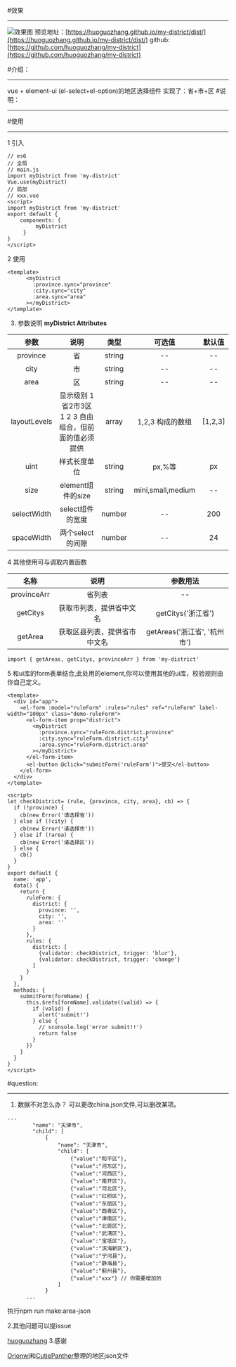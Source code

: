 #效果
***
![效果图](https://upload-images.jianshu.io/upload_images/6036420-b909eb7114eb9325.gif?imageMogr2/auto-orient/strip)
预览地址：[https://huoguozhang.github.io/my-district/dist/](https://huoguozhang.github.io/my-district/dist/)
github:[https://github.com/huoguozhang/my-district](https://github.com/huoguozhang/my-district)

#介绍：
***
vue + element-ui (el-select+el-option)的地区选择组件
实现了：省+市+区
#说明：
***
#使用
***

1 引入

```
// es6
// 全局
// main.js
import myDistrict from 'my-district'
Vue.use(myDistrict)
// 局部
// xxx.vue
<script>
import myDistrict from 'my-district'
export default {
    components: {
         myDistrict
     }
}
</script>
```

2 使用

```
<template>
      <myDistrict
        :province.sync="province"
        :city.sync="city"
        :area.sync="area"
      ></myDistrict>
</template>
```
3. 参数说明
**myDistrict Attributes**

  | 参数 | 说明 | 类型 | 可选值 | 默认值|
  |:------: |:------: |:-------:|:---------:|:---------:|
  |  province     |      省  |   string      |     --  |   --  |
  |  city     |     市  |   string      |     --  |   --  |
  |  area     |      区  |   string      |     --  |   --  |
  |  layoutLevels     |      显示级别 1省2市3区 1 2 3 自由组合，但前面的值必须提供  |   array      |    1,2,3 构成的数组  |  [1,2,3] |
  |uint|样式长度单位|string|px,%等|px
  |size|element组件的size|string|mini,small,medium|--|
  |selectWidth|select组件的宽度|number|--|200|
  |spaceWidth|两个select的间隙|number|--|24|

4 其他使用可与调取内置函数

  |名称|说明|参数用法|
  |:--------:|:-------------------:|:-----------:|
  |provinceArr|            省列表|               --|
  |getCitys|获取市列表，提供省中文名|           getCitys('浙江省')|
  |getArea|获取区县列表，提供省市中文名|getAreas('浙江省', '杭州市')|

```
import { getAreas, getCitys, provinceArr } from 'my-district'
```
5 和ui库的form表单结合,此处用的element,你可以使用其他的ui库，校验规则由你自己定义。
```
<template>
  <div id="app">
    <el-form :model="ruleForm" :rules="rules" ref="ruleForm" label-width="100px" class="demo-ruleForm">
      <el-form-item prop="district">
        <myDistrict
          :province.sync="ruleForm.district.province"
          :city.sync="ruleForm.district.city"
          :area.sync="ruleForm.district.area"
        ></myDistrict>
      </el-form-item>
      <el-button @click="submitForm('ruleForm')">提交</el-button>
    </el-form>
  </div>
</template>

<script>
let checkDistrict= (rule, {province, city, area}, cb) => {
  if (!province) {
    cb(new Error('请选择省'))
  } else if (!city) {
    cb(new Error('请选择市'))
  } else if (!area) {
    cb(new Error('请选择区'))
  } else {
    cb()
  }
}
export default {
  name: 'app',
  data() {
    return {
      ruleForm: {
        district: {
          province: '',
          city: '',
          area: ''
        }
      },
      rules: {
        district: [
          {validator: checkDistrict, trigger: 'blur'},
          {validator: checkDistrict, trigger: 'change'}
        ]
      }
    }
  },
  methods: {
    submitForm(formName) {
      this.$refs[formName].validate((valid) => {
        if (valid) {
          alert('submit!')
        } else {
          // sconsole.log('error submit!!')
          return false
        }
      })
    }
  }
}
</script>

```
#question:
***
1. 数据不对怎么办？
可以更改china.json文件,可以删改某项。
```
...
        "name": "天津市",
        "child": [
            {
                "name": "天津市",
                "child": [
                    {"value":"和平区"},
                    {"value":"河东区"},
                    {"value":"河西区"},
                    {"value":"南开区"},
                    {"value":"河北区"},
                    {"value":"红桥区"},
                    {"value":"东丽区"},
                    {"value":"西青区"},
                    {"value":"津南区"},
                    {"value":"北辰区"},
                    {"value":"武清区"},
                    {"value":"宝坻区"},
                    {"value":"滨海新区"},
                    {"value":"宁河县"},
                    {"value":"静海县"},
                    {"value":"蓟州县"},
                    {"value":"xxx"} // 你需要增加的
                ]
            }
      ...
```
执行npm run make:area-json

2.其他问题可以提issue

[huoguozhang](https://github.com/huoguozhang/my-district)
3.感谢

[Orionwl](https://github.com/Orionwl)和[CutiePanther](https://github.com/CutiePanther)整理的地区json文件

